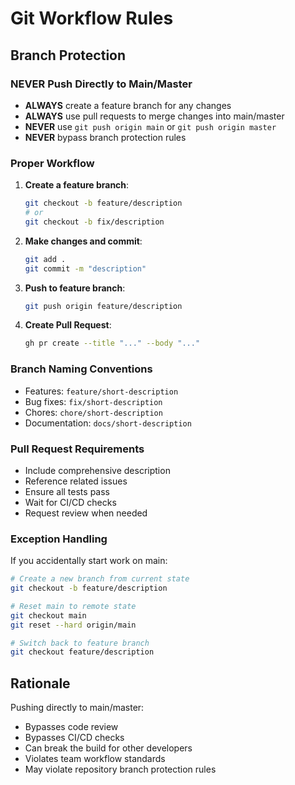 # Git Workflow Rules

## Branch Protection

### NEVER Push Directly to Main/Master
- **ALWAYS** create a feature branch for any changes
- **ALWAYS** use pull requests to merge changes into main/master
- **NEVER** use `git push origin main` or `git push origin master`
- **NEVER** bypass branch protection rules

### Proper Workflow

1. **Create a feature branch**:
   ```bash
   git checkout -b feature/description
   # or
   git checkout -b fix/description
   ```

2. **Make changes and commit**:
   ```bash
   git add .
   git commit -m "description"
   ```

3. **Push to feature branch**:
   ```bash
   git push origin feature/description
   ```

4. **Create Pull Request**:
   ```bash
   gh pr create --title "..." --body "..."
   ```

### Branch Naming Conventions
- Features: `feature/short-description`
- Bug fixes: `fix/short-description`
- Chores: `chore/short-description`
- Documentation: `docs/short-description`

### Pull Request Requirements
- Include comprehensive description
- Reference related issues
- Ensure all tests pass
- Wait for CI/CD checks
- Request review when needed

### Exception Handling
If you accidentally start work on main:
```bash
# Create a new branch from current state
git checkout -b feature/description

# Reset main to remote state
git checkout main
git reset --hard origin/main

# Switch back to feature branch
git checkout feature/description
```

## Rationale
Pushing directly to main/master:
- Bypasses code review
- Bypasses CI/CD checks
- Can break the build for other developers
- Violates team workflow standards
- May violate repository branch protection rules
